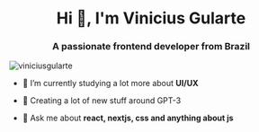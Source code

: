 <h1 align="center">Hi 👋, I'm Vinicius Gularte</h1>
<h3 align="center">A passionate frontend developer from Brazil</h3>

<p align="left"> <img src="https://komarev.com/ghpvc/?username=viniciusgularte&label=Profile%20views&color=0e75b6&style=flat" alt="viniciusgularte" /> </p>



- 🌱 I’m currently studying a lot more about **UI/UX**

- 📝 Creating a lot of new stuff around GPT-3

- 💬 Ask me about **react, nextjs, css and anything about js**


